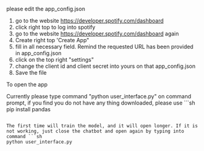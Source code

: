 please edit the app_config.json

1. go to the website https://developer.spotify.com/dashboard
2. click right top to log into spotify
3. go to the website https://developer.spotify.com/dashboard again
4. Create right top 'Create App"
5. fill in all necessary field. Remind the requested URL has been provided in app_config.json
6. click on the top right "settings"
7. change the client id and client secret into yours on that app_config.json
8. Save the file


To open the app

Currently please type command "python user_interface.py" on command prompt, if you find you do not have any thing downloaded, please use ```sh
   pip install pandas
   ```

The first time will train the model, and it will open longer. If it is not working, just close the chatbot and open again by typing into command ```sh
   python user_interface.py
   ```
